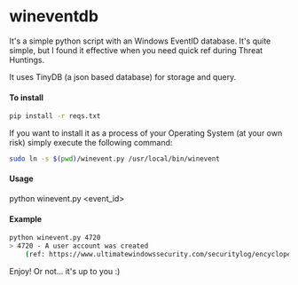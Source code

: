 # wineventdb
It's a simple python script with an Windows EventID database.
It's quite simple, but I found it effective when you need quick ref during Threat Huntings.

It uses TinyDB (a json based database) for storage and query.

#### To install
```bash
pip install -r reqs.txt
```
If you want to install it as a process of your Operating System (at your own risk) simply execute the following command:
```bash
sudo ln -s $(pwd)/winevent.py /usr/local/bin/winevent
```



#### Usage
python winevent.py <event_id>

#### Example
```bash
python winevent.py 4720
> 4720 - A user account was created
	(ref: https://www.ultimatewindowssecurity.com/securitylog/encyclopedia/event.aspx?eventID=4720)
```

Enjoy!
Or not... it's up to you :)
